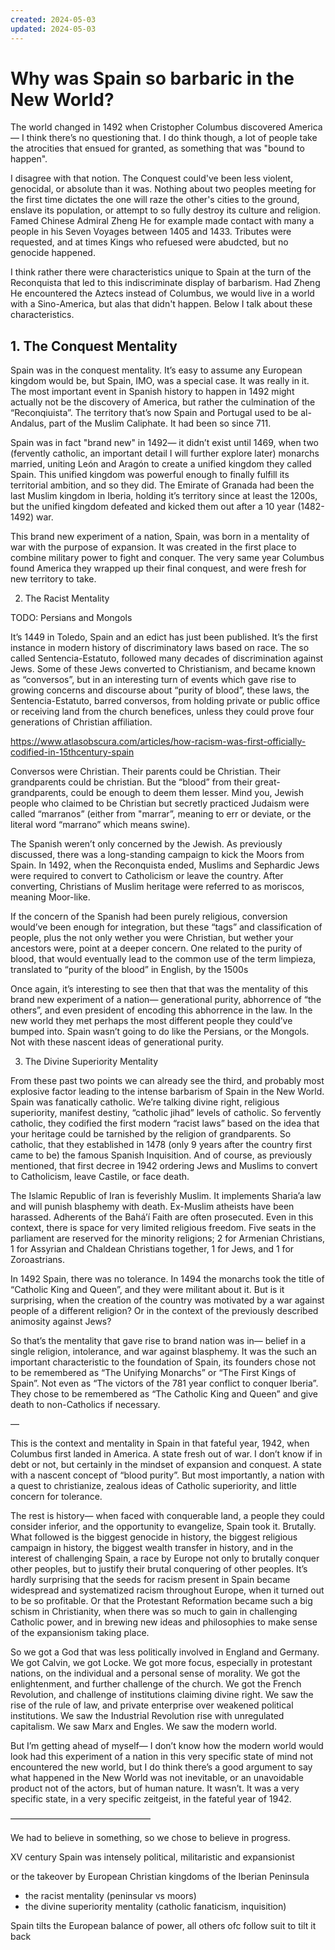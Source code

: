 ```yaml
---
created: 2024-05-03
updated: 2024-05-03
---
```


# Why was Spain so barbaric in the New World?

The world changed in 1492 when Cristopher Columbus discovered America— I think there’s no questioning that. I do think though, a lot of people take the atrocities that ensued for granted, as something that was "bound to happen".

I disagree with that notion. The Conquest could've been less violent, genocidal, or absolute than it was. Nothing about two peoples meeting for the first time dictates the one will raze the other's cities to the ground, enslave its population, or attempt to so fully destroy its culture and religion. Famed Chinese Admiral Zheng He for example made contact with many a people in his Seven Voyages between 1405 and 1433. Tributes were requested, and at times Kings who refuesed were abudcted, but no genocide happened.

I think rather there were characteristics unique to Spain at the turn of the Reconquista that led to this indiscriminate display of barbarism. Had Zheng He encountered the Aztecs instead of Columbus, we would live in a world with a Sino-America, but alas that didn't happen. Below I talk about these characteristics.

## 1. The Conquest Mentality

Spain was in the conquest mentality. It’s easy to assume any European kingdom would be, but Spain, IMO, was a special case. It was really in it. The most important event in Spanish history to happen in 1492 might actually not be the discovery of America, but rather the culmination of the “Reconqiuista”. The territory that’s now Spain and Portugal used to be al-Andalus, part of the Muslim Caliphate. It had been so since 711.

Spain was in fact "brand new" in 1492— it didn’t exist until 1469, when two (fervently catholic, an important detail I will further explore later) monarchs married, uniting León and Aragón to create a unified kingdom they called Spain. This unified kingdom was powerful enough to finally fulfill its territorial ambition, and so they did. The Emirate of Granada had been the last Muslim kingdom in Iberia, holding it’s territory since at least the 1200s, but the unified kingdom defeated and kicked them out after a 10 year (1482-1492) war.

This brand new experiment of a nation, Spain, was born in a mentality of war with the purpose of expansion. It was created in the first place to combine military power to fight and conquer. The very same year Columbus found America they wrapped up their final conquest, and were fresh for new territory to take.

2. The Racist Mentality

TODO: Persians and Mongols

It’s 1449 in Toledo, Spain and an edict has just been published. It’s the first instance in modern history of discriminatory laws based on race. The so called Sentencia-Estatuto, followed many decades of discrimination against Jews. Some of these Jews converted to Christianism, and became known as “conversos”, but in an interesting turn of events which gave rise to growing concerns and discourse about “purity of blood”, these laws, the Sentencia-Estatuto, barred conversos, from holding private or public office or receiving land from the church benefices, unless they could prove four generations of Christian affiliation.

https://www.atlasobscura.com/articles/how-racism-was-first-officially-codified-in-15thcentury-spain

Conversos were Christian. Their parents could be Christian. Their grandparents could be christian. But the “blood” from their great-grandparents, could be enough to deem them lesser. Mind you, Jewish people who claimed to be Christian but secretly practiced Judaism were called “marranos” (either from "marrar”, meaning to err or deviate, or the literal word “marrano” which means swine).

The Spanish weren’t only concerned by the Jewish. As previously discussed, there was a long-standing campaign to kick the Moors from Spain. In 1492, when the Reconquista ended, Muslims and Sephardic Jews were required to convert to Catholicism or leave the country. After converting, Christians of Muslim heritage were referred to as moriscos, meaning Moor-like.

If the concern of the Spanish had been purely religious, conversion would’ve been enough for integration, but these “tags” and classification of people, plus the not only wether you were Christian, but wether your ancestors were, point at a deeper concern. One related to the purity of blood, that would eventually lead to the common use of the term limpieza, translated to “purity of the blood” in English, by the 1500s

Once again, it’s interesting to see then that that was the mentality of this brand new experiment of a nation— generational purity, abhorrence of “the others”, and even president of encoding this abhorrence in the law. In the new world they met perhaps the most different people they could’ve bumped into. Spain wasn’t going to do like the Persians, or the Mongols. Not with these nascent ideas of generational purity.

3. The Divine Superiority Mentality

From these past two points we can already see the third, and probably most explosive factor leading to the intense barbarism of Spain in the New World. Spain was fanatically catholic. We’re talking divine right, religious superiority, manifest destiny, “catholic jihad” levels of catholic. So fervently catholic, they codified the first modern “racist laws” based on the idea that your heritage could be tarnished by the religion of grandparents. So catholic, that they established in 1478 (only 9 years after the country first came to be) the famous Spanish Inquisition. And of course, as previously mentioned, that first decree in 1942 ordering Jews and Muslims to convert to Catholicism, leave Castile, or face death.

The Islamic Republic of Iran is feverishly Muslim. It implements Sharia’a law and will punish blasphemy with death. Ex-Muslim atheists have been harassed. Adherents of the Baháʼí Faith are often prosecuted. Even in this context, there is space for very limited religious freedom. Five seats in the parliament are reserved for the minority religions; 2 for Armenian Christians, 1 for Assyrian and Chaldean Christians together, 1 for Jews, and 1 for Zoroastrians.

In 1492 Spain, there was no tolerance. In 1494 the monarchs took the title of “Catholic King and Queen”, and they were militant about it. But is it surprising, when the creation of the country was motivated by a war against people of a different religion? Or in the context of the previously described animosity against Jews?

So that’s the mentality that gave rise to brand nation was in— belief in a single religion, intolerance, and war against blasphemy. It was the such an important characteristic to the foundation of Spain, its founders chose not to be remembered as “The Unifying Monarchs” or “The First Kings of Spain”. Not even as “The victors of the 781 year conflict to conquer Iberia”. They chose to be remembered as “The Catholic King and Queen” and give death to non-Catholics if necessary.

—

This is the context and mentality in Spain in that fateful year, 1942, when Columbus first landed in America. A state fresh out of war. I don’t know if in debt or not, but certainly in the mindset of expansion and conquest. A state with a nascent concept of “blood purity”. But most importantly, a nation with a quest to christianize, zealous ideas of Catholic superiority, and little concern for tolerance.

The rest is history— when faced with conquerable land, a people they could consider inferior, and the opportunity to evangelize, Spain took it. Brutally. What followed is the biggest genocide in history, the biggest religious campaign in history, the biggest wealth transfer in history, and in the interest of challenging Spain, a race by Europe not only to brutally conquer other peoples, but to justify their brutal conquering of other peoples. It’s hardly surprising that the seeds for racism present in Spain became widespread and systematized racism throughout Europe, when it turned out to be so profitable. Or that the Protestant Reformation became such a big schism in Christianity, when there was so much to gain in challenging Catholic power, and in brewing new ideas and philosophies to make sense of the expansionism taking place.

So we got a God that was less politically involved in England and Germany. We got Calvin, we got Locke. We got more focus, especially in protestant nations, on the individual and a personal sense of morality. We got the enlightenment, and further challenge of the church. We got the French Revolution, and challenge of institutions claiming divine right. We saw the rise of the rule of law, and private enterprise over weakened political institutions. We saw the Industrial Revolution rise with unregulated capitalism. We saw Marx and Engles. We saw the modern world.

But I’m getting ahead of myself— I don’t know how the modern world would look had this experiment of a nation in this very specific state of mind not encountered the new world, but I do think there’s a good argument to say what happened in the New World was not inevitable, or an unavoidable product not of the actors, but of human nature. It wasn’t. It was a very specific state, in a very specific zeitgeist, in the fateful year of 1942.

————————————————

We had to believe in something, so we chose to believe in progress.

XV century Spain was intensely political, militaristic and expansionist

or the takeover by European Christian kingdoms of the Iberian Peninsula

- the racist mentality (peninsular vs moors)
- the divine superiority mentality (catholic fanaticism, inquisition)

Spain tilts the European balance of power, all others ofc follow suit to tilt it back
